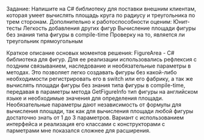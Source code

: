 
Задание:
Напишите на C# библиотеку для поставки внешним клиентам, которая умеет вычислять площадь круга по радиусу и треугольника по трем сторонам. Дополнительно к работоспособности оценим:
Юнит-тесты
Легкость добавления других фигур
Вычисление площади фигуры без знания типа фигуры в compile-time
Проверку на то, является ли треугольник прямоугольным 

Краткое описание основых моментов решения:
FigureArea - C# библиотека для фигур. Для ее реализации использовались рефлексия с поздним связыванием, наследование и необязательные параметры в методах. Это позволяет легко создавать фигуры без какой-либо необходимости регистрировать его в switch или его фабрику, а так же вычислять площади фигуры без знания типа фигуры в compile-time, передавая в параметры метода GetFigureInfo тип фигуры на английском языке и необходимые значения для определения площади. Необязательные параметры дают независимость от формулы для вычисления площади, так как для вычисления площади любой фигуры достаточно знать от 1 до 3 параметров.
Вариант с использованием интерфейса и реализация его классами с конструкторами с парметрами мне показался сложнее для расширения.
